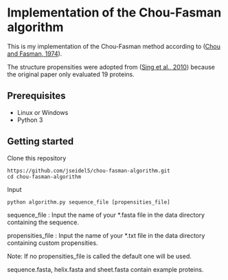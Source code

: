 
# Implementation of the Chou-Fasman algorithm  

This is my implementation of the Chou-Fasman method according to ([Chou and Fasman, 1974](https://pubs.acs.org/doi/pdf/10.1021/bi00699a002)).

The structure propensities were adopted from ([Sing et al., 2010](https://pdfs.semanticscholar.org/fd8c/c95aec2d7af19ed28eea3688b3c231d0e745.pdf)) because the original paper 
only evaluated 19 proteins.

## Prerequisites
- Linux or Windows
- Python 3

## Getting started
Clone this repository
```shell
https://github.com/jseidel5/chou-fasman-algorithm.git
cd chou-fasman-algorithm
```
Input
```shell
python algorithm.py sequence_file [propensities_file]
```

sequence_file : Input the name of your *.fasta file in the data directory
containing the sequence.

propensities_file : Input the name of your *.txt file in the data directory 
containing custom propensities.

Note: If no propensities_file is called the default one will be used.

sequence.fasta, helix.fasta and sheet.fasta contain example proteins.